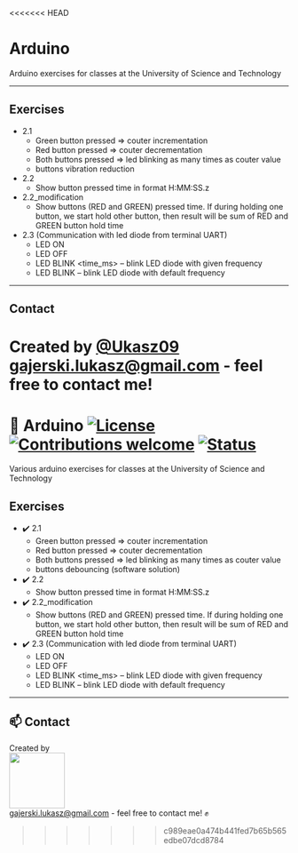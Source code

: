 <<<<<<< HEAD
# Arduino
Arduino exercises for classes at the University of Science and Technology
___
## Exercises
- 2.1  
  - Green button pressed => couter incrementation
  - Red button pressed => couter decrementation
  - Both buttons pressed => led blinking as many times as couter value
  - buttons vibration reduction
- 2.2  
    - Show button pressed time in format H:MM:SS.z
- 2.2_modification
	- Show buttons (RED and GREEN) pressed time.
	  If during holding one button, we start hold other button, then result will be sum of RED and GREEN button hold time
- 2.3   (Communication with led diode from terminal UART)
    - LED ON 
    - LED OFF 
    - LED BLINK <time_ms> – blink LED diode with given frequency
    - LED BLINK – blink LED diode with default frequency
___
## Contact
Created by [@Ukasz09](https://github.com/Ukasz09) <br/>
gajerski.lukasz@gmail.com - feel free to contact me!
=======
# 🤖 Arduino  [![License](https://img.shields.io/badge/licence-MIT-blue)](https://choosealicense.com/licenses/mit/) [![Contributions welcome](https://img.shields.io/badge/contributions-welcome-orange.svg)](https://github.com/Ukasz09/Arduino) [![Status](https://img.shields.io/badge/status-work--in--progress-yellow)](https://github.com/Ukasz09/Arduino)

Various arduino exercises for classes at the University of Science and Technology 

## Exercises
- ✔️ 2.1  
  - Green button pressed => couter incrementation
  - Red button pressed => couter decrementation
  - Both buttons pressed => led blinking as many times as couter value
  - buttons debouncing (software solution)
- ✔️ 2.2  
    - Show button pressed time in format H:MM:SS.z
- ✔️ 2.2_modification
	- Show buttons (RED and GREEN) pressed time.
	  If during holding one button, we start hold other button, then result will be sum of RED and GREEN button hold time
- ✔️ 2.3   (Communication with led diode from terminal UART)
    - LED ON 
    - LED OFF 
    - LED BLINK <time_ms> – blink LED diode with given frequency
    - LED BLINK – blink LED diode with default frequency
___
## 📫 Contact 
Created by <br/>
<a href="https://github.com/Ukasz09" target="_blank"><img src="https://avatars0.githubusercontent.com/u/44710226?s=460&v=4"  width="100px;"></a>
<br/> gajerski.lukasz@gmail.com - feel free to contact me! ✊
>>>>>>> c989eae0a474b441fed7b65b565edbe07dcd8784
